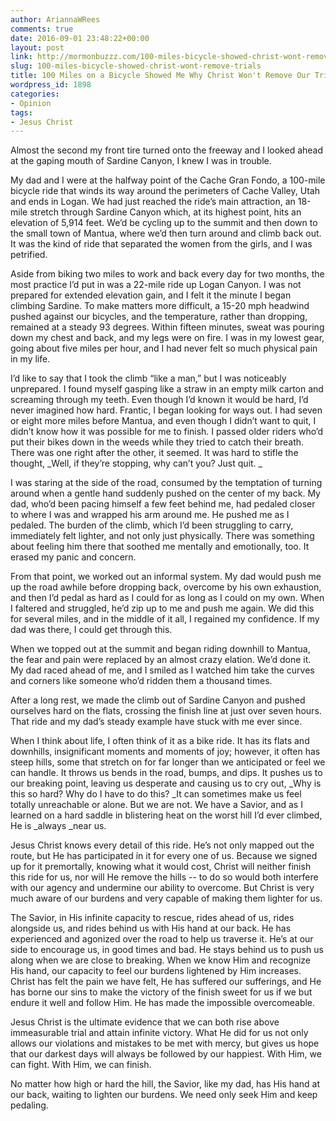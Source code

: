 ```yaml
---
author: AriannaWRees
comments: true
date: 2016-09-01 23:48:22+00:00
layout: post
link: http://mormonbuzzz.com/100-miles-bicycle-showed-christ-wont-remove-trials/
slug: 100-miles-bicycle-showed-christ-wont-remove-trials
title: 100 Miles on a Bicycle Showed Me Why Christ Won't Remove Our Trials
wordpress_id: 1898
categories:
- Opinion
tags:
- Jesus Christ
---
```


Almost the second my front tire turned onto the freeway and I looked ahead at the gaping mouth of Sardine Canyon, I knew I was in trouble. 


My dad and I were at the halfway point of the Cache Gran Fondo, a 100-mile bicycle ride that winds its way around the perimeters of Cache Valley, Utah and ends in Logan. We had just reached the ride’s main attraction, an 18-mile stretch through Sardine Canyon which, at its highest point, hits an elevation of 5,914 feet. We’d be cycling up to the summit and then down to the small town of Mantua, where we’d then turn around and climb back out. It was the kind of ride that separated the women from the girls, and I was petrified. 


Aside from biking two miles to work and back every day for two months, the most practice I’d put in was a 22-mile ride up Logan Canyon. I was not prepared for extended elevation gain, and I felt it the minute I began climbing Sardine. To make matters more difficult, a 15-20 mph headwind pushed against our bicycles, and the temperature, rather than dropping, remained at a steady 93 degrees. Within fifteen minutes, sweat was pouring down my chest and back, and my legs were on fire. I was in my lowest gear, going about five miles per hour, and I had never felt so much physical pain in my life.


I’d like to say that I took the climb “like a man,” but I was noticeably unprepared. I found myself gasping like a straw in an empty milk carton and screaming through my teeth. Even though I’d known it would be hard, I’d never imagined how hard. Frantic, I began looking for ways out. I had seven or eight more miles before Mantua, and even though I didn’t want to quit, I didn’t know how it was possible for me to finish. I passed older riders who’d put their bikes down in the weeds while they tried to catch their breath. There was one right after the other, it seemed. It was hard to stifle the thought, _Well, if they’re stopping, why can’t you? Just quit. _

I was staring at the side of the road, consumed by the temptation of turning around when a gentle hand suddenly pushed on the center of my back. My dad, who’d been pacing himself a few feet behind me, had pedaled closer to where I was and wrapped his arm around me. He pushed me as I pedaled. The burden of the climb, which I’d been struggling to carry, immediately felt lighter, and not only just physically. There was something about feeling him there that soothed me mentally and emotionally, too. It erased my panic and concern.

From that point, we worked out an informal system. My dad would push me up the road awhile before dropping back, overcome by his own exhaustion, and then I’d pedal as hard as I could for as long as I could on my own. When I faltered and struggled, he’d zip up to me and push me again. We did this for several miles, and in the middle of it all, I regained my confidence. If my dad was there, I could get through this. 


When we topped out at the summit and began riding downhill to Mantua, the fear and pain were replaced by an almost crazy elation. We’d done it. My dad raced ahead of me, and I smiled as I watched him take the curves and corners like someone who’d ridden them a thousand times.


After a long rest, we made the climb out of Sardine Canyon and pushed ourselves hard on the flats, crossing the finish line at just over seven hours. That ride and my dad’s steady example have stuck with me ever since. 


When I think about life, I often think of it as a bike ride. It has its flats and downhills, insignificant moments and moments of joy; however, it often has steep hills, some that stretch on for far longer than we anticipated or feel we can handle. It throws us bends in the road, bumps, and dips. It pushes us to our breaking point, leaving us desperate and causing us to cry out, _Why is this so hard? Why do I have to do this? _It can sometimes make us feel totally unreachable or alone. But we are not. We have a Savior, and as I learned on a hard saddle in blistering heat on the worst hill I’d ever climbed, He is _always _near us.   


Jesus Christ knows every detail of this ride. He’s not only mapped out the route, but He has participated in it for every one of us. Because we signed up for it premortally, knowing what it would cost, Christ will neither finish this ride for us, nor will He remove the hills -- to do so would both interfere with our agency and undermine our ability to overcome. But Christ is very much aware of our burdens and very capable of making them lighter for us. 


The Savior, in His infinite capacity to rescue, rides ahead of us, rides alongside us, and rides behind us with His hand at our back. He has experienced and agonized over the road to help us traverse it. He’s at our side to encourage us, in good times and bad. He stays behind us to push us along when we are close to breaking. When we know Him and recognize His hand, our capacity to feel our burdens lightened by Him increases. Christ has felt the pain we have felt, He has suffered our sufferings, and He has borne our sins to make the victory of the finish sweet for us if we but endure it well and follow Him. He has made the impossible overcomeable. 


Jesus Christ is the ultimate evidence that we can both rise above immeasurable trial and attain infinite victory. What He did for us not only allows our violations and mistakes to be met with mercy, but gives us hope that our darkest days will always be followed by our happiest. With Him, we can fight. With Him, we can finish. 


No matter how high or hard the hill, the Savior, like my dad, has His hand at our back, waiting to lighten our burdens. We need only seek Him and keep pedaling. 

